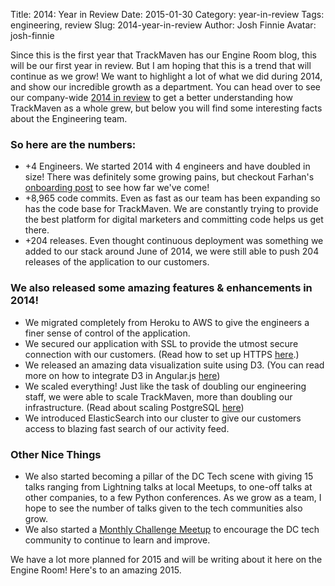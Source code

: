 Title: 2014: Year in Review
Date: 2015-01-30
Category: year-in-review
Tags: engineering, review
Slug: 2014-year-in-review
Author: Josh Finnie
Avatar: josh-finnie

Since this is the first year that TrackMaven has our Engine Room blog, this will be our first year in review. But I am hoping that this is a trend that will continue as we grow! We want to highlight a lot of what we did during 2014, and show our incredible growth as a department. You can head over to see our company-wide [2014 in review](http://trackmaven.com/2014/) to get a better understanding how TrackMaven as a whole grew, but below you will find some interesting facts about the Engineering team.

### So here are the numbers:

* +4 Engineers. We started 2014 with 4 engineers and have doubled in size! There was definitely some growing pains, but checkout Farhan's [onboarding post](/blog/onboarding-at-trackmaven/) to see how far we've come!
* +8,965 code commits. Even as fast as our team has been expanding so has the code base for TrackMaven. We are constantly trying to provide the best platform for digital marketers and committing code helps us get there.
* +204 releases. Even thought continuous deployment was something we added to our stack around June of 2014, we were still able to push 204 releases of the application to our customers.

### We also released some amazing features & enhancements in 2014!

* We migrated completely from Heroku to AWS to give the engineers a finer sense of control of the application.
* We secured our application with SSL to provide the utmost secure connection with our customers. (Read how to set up HTTPS [here](/blog/setting-up-https-security/).)
* We released an amazing data visualization suite using D3. (You can read more on how to integrate D3 in Angular.js [here](/blog/building-a-testable-d3-charting-application-within-angularjs/))
* We scaled everything! Just like the task of doubling our engineering staff, we were able to scale TrackMaven, more than doubling our infrastructure. (Read about scaling PostgreSQL [here](/blog/so-you-want-another-postgresql-database-part-1/))
* We introduced ElasticSearch into our cluster to give our customers access to blazing fast search of our activity feed.

### Other Nice Things
* We also started becoming a pillar of the DC Tech scene with giving 15 talks ranging from Lightning talks at local Meetups, to one-off talks at other companies, to a few Python conferences. As we grow as a team, I hope to see the number of talks given to the tech communities also grow. 
* We also started a [Monthly Challenge Meetup](www.meetup.com/TrackMaven-Monthly-Challenge/) to encourage the DC tech community to continue to learn and improve.

We have a lot more planned for 2015 and will be writing about it here on the Engine Room! Here's to an amazing 2015.

